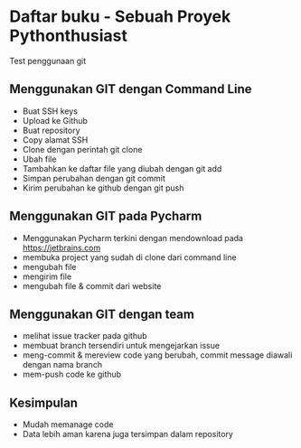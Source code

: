 # Daftar buku - Sebuah Proyek Pythonthusiast
Test penggunaan git

## Menggunakan GIT dengan Command Line
- Buat SSH keys
- Upload ke Github
- Buat repository
- Copy alamat SSH
- Clone dengan perintah git clone <alamat ssh>
- Ubah file
- Tambahkan ke daftar file yang diubah dengan git add
- Simpan perubahan dengan git commit
- Kirim perubahan ke github dengan git push

## Menggunakan GIT pada Pycharm
- Menggunakan Pycharm terkini dengan mendownload pada https://jetbrains.com
- membuka project yang sudah di clone dari command line
- mengubah file
- mengirim file
- mengubah file & commit dari website

## Menggunakan GIT dengan team
- melihat issue tracker pada github
- membuat branch tersendiri untuk mengejarkan issue
- meng-commit & mereview code yang berubah, commit message diawali dengan nama branch
- mem-push code ke github

## Kesimpulan 
- Mudah memanage code
- Data lebih aman karena juga tersimpan dalam repository

